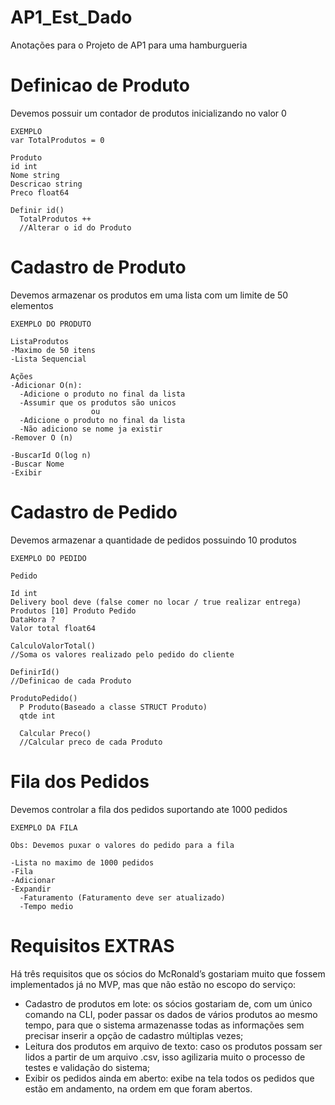 # AP1_Est_Dado

Anotações para o Projeto de AP1 para uma hamburgueria

# Definicao de Produto
  Devemos possuir um contador de produtos inicializando no valor 0

    EXEMPLO 
    var TotalProdutos = 0

    Produto
    id int
    Nome string
    Descricao string
    Preco float64

    Definir id()
      TotalProdutos ++
      //Alterar o id do Produto


# Cadastro de Produto

  Devemos armazenar os produtos em uma lista com um limite de 50 elementos

    EXEMPLO DO PRODUTO
    
    ListaProdutos
    -Maximo de 50 itens
    -Lista Sequencial

    Ações
    -Adicionar O(n):
      -Adicione o produto no final da lista
      -Assumir que os produtos são unicos
                      ou
      -Adicione o produto no final da lista
      -Não adiciono se nome ja existir
    -Remover O (n)

    -BuscarId O(log n)
    -Buscar Nome
    -Exibir

  # Cadastro de Pedido

  Devemos armazenar a quantidade de pedidos possuindo 10 produtos

    EXEMPLO DO PEDIDO

    Pedido

    Id int 
    Delivery bool deve (false comer no locar / true realizar entrega) 
    Produtos [10] Produto Pedido
    DataHora ?
    Valor total float64

    CalculoValorTotal()
    //Soma os valores realizado pelo pedido do cliente

    DefinirId()
    //Definicao de cada Produto

    ProdutoPedido()
      P Produto(Baseado a classe STRUCT Produto)
      qtde int

      Calcular Preco()
      //Calcular preco de cada Produto


  # Fila dos Pedidos

  Devemos controlar a fila dos pedidos suportando ate 1000 pedidos

    EXEMPLO DA FILA

    Obs: Devemos puxar o valores do pedido para a fila
    
    -Lista no maximo de 1000 pedidos
    -Fila
    -Adicionar 
    -Expandir
      -Faturamento (Faturamento deve ser atualizado)
      -Tempo medio

      
      

  
  # Requisitos EXTRAS 

   Há três requisitos que os sócios do McRonald’s gostariam muito que fossem implementados já no MVP, mas que não estão no escopo do serviço:

-  Cadastro de produtos em lote: os sócios gostariam de, com um único comando na CLI, poder passar os dados de vários produtos ao mesmo tempo, para que o sistema armazenasse todas as informações sem precisar inserir a opção de cadastro múltiplas vezes;
-  Leitura dos produtos em arquivo de texto: caso os produtos possam ser lidos a partir de um arquivo .csv, isso agilizaria muito o processo de testes e validação do sistema;
-  Exibir os pedidos ainda em aberto: exibe na tela todos os pedidos que estão em andamento, na ordem em que foram abertos.
    


